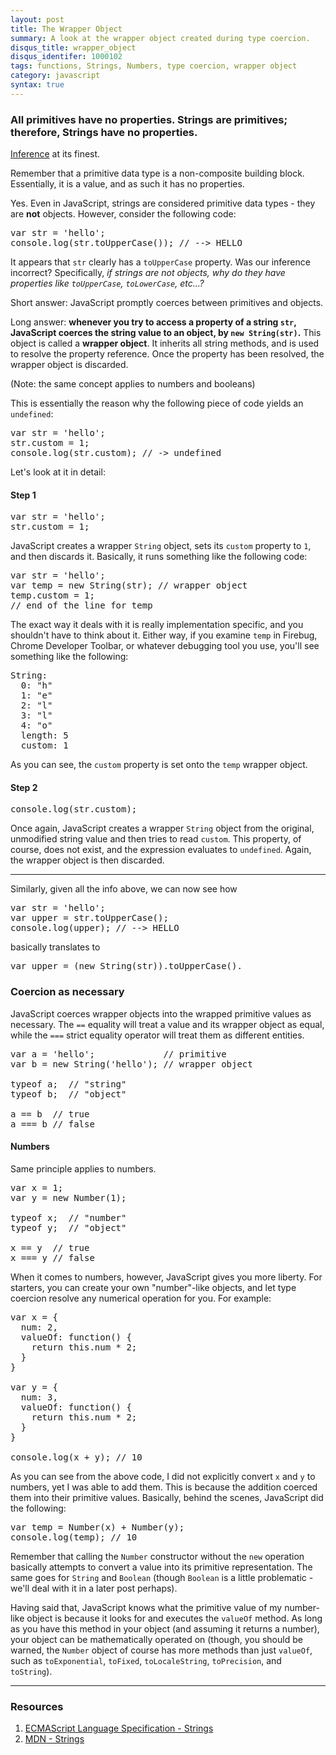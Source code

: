 ```yaml
---
layout: post
title: The Wrapper Object
summary: A look at the wrapper object created during type coercion.
disqus_title: wrapper_object
disqus_identifer: 1000102
tags: functions, Strings, Numbers, type coercion, wrapper object
category: javascript
syntax: true
---
```


### All primitives have no properties. Strings are primitives; therefore, Strings have no properties.

[Inference](http://en.wikipedia.org/wiki/Inference) at its finest.

Remember that a primitive data type is a non-composite building block.  Essentially, it is a value, and as such it has no properties.

Yes.  Even in JavaScript, strings are considered primitive data types - they are **not** objects.  However, consider the following code:

<pre class="brush: js">
var str = 'hello';
console.log(str.toUpperCase()); // --> HELLO
</pre>

It appears that `str` clearly has a `toUpperCase` property.  Was our inference incorrect? Specifically, *if strings are not objects, why do they have properties like `toUpperCase`, `toLowerCase`, etc...?*

Short answer: JavaScript promptly coerces between primitives and objects.

Long answer: **whenever you try to access a property of a string `str`, JavaScript coerces the string value to an object, by `new String(str)`.**  This object is called a **wrapper object**.  It inherits all string methods, and is used to resolve the property reference. Once the property has been resolved, the wrapper object is discarded.

(Note: the same concept applies to numbers and booleans)

This is essentially the reason why the following piece of code yields an `undefined`:

<pre class="brush: js">
var str = 'hello';
str.custom = 1;
console.log(str.custom); // -> undefined
</pre>

Let's look at it in detail:

#### Step 1

<pre class="brush: js">
var str = 'hello';
str.custom = 1;
</pre>

JavaScript creates a wrapper `String` object, sets its `custom` property to `1`, and then discards it.  Basically, it runs something like the following code:

<pre class="brush: js">
var str = 'hello';
var temp = new String(str); // wrapper object
temp.custom = 1;
// end of the line for temp
</pre>

The exact way it deals with it is really implementation specific, and you shouldn't have to think about it.  Either way, if you examine `temp` in Firebug, Chrome Developer Toolbar, or whatever debugging tool you use, you'll see something like the following:

<pre class="brush: js">
String:
  0: "h"
  1: "e"
  2: "l"
  3: "l"
  4: "o"
  length: 5
  custom: 1
</pre>

As you can see, the `custom` property is set onto the `temp` wrapper object.

#### Step 2

<pre class="brush: js">
console.log(str.custom);
</pre>

Once again, JavaScript creates a wrapper `String` object from the original, unmodified string value and then tries to read `custom`. This property, of course, does not exist, and the expression evaluates to `undefined`.  Again, the wrapper object is then discarded.

---

Similarly, given all the info above, we can now see how

<pre class="brush: js">
var str = 'hello';
var upper = str.toUpperCase();
console.log(upper); // --> HELLO
</pre>

basically translates to

<pre class="brush: js">
var upper = (new String(str)).toUpperCase().
</pre>

### Coercion as necessary

JavaScript coerces wrapper objects into the wrapped primitive values as necessary.  The `==` equality will treat a value and its wrapper object as equal, while the `===` strict equality operator will treat them as different entities.

<pre class="brush: js">
var a = 'hello';             // primitive
var b = new String('hello'); // wrapper object

typeof a;  // "string"
typeof b;  // "object"

a == b  // true
a === b // false
</pre>

#### Numbers

Same principle applies to numbers.

<pre class="brush: js">
var x = 1;
var y = new Number(1);

typeof x;  // "number"
typeof y;  // "object"

x == y  // true
x === y // false
</pre>

When it comes to numbers, however, JavaScript gives you more liberty.  For starters, you can create your own "number"-like objects, and let type coercion resolve any numerical operation for you.  For example:

<pre class="brush: js">
var x = {
  num: 2,
  valueOf: function() {
    return this.num * 2;
  }
}

var y = {
  num: 3,
  valueOf: function() {
    return this.num * 2;
  }
}

console.log(x + y); // 10
</pre>

As you can see from the above code, I did not explicitly convert `x` and `y` to numbers, yet I was able to add them.  This is because the addition coerced them into their primitive values.  Basically, behind the scenes, JavaScript did the following:

<pre class="brush: js">
var temp = Number(x) + Number(y);
console.log(temp); // 10
</pre>

Remember that calling the `Number` constructor without the `new` operation basically attempts to convert a value into its primitive representation.  The same goes for `String` and `Boolean` (though `Boolean` is a little problematic - we'll deal with it in a later post perhaps).

Having said that, JavaScript knows what the primitive value of my number-like object is because it looks for and executes the `valueOf` method.  As long as you have this method in your object (and assuming it returns a number), your object can be mathematically operated on (though, you should be warned, the `Number` object of course has more methods than just `valueOf`, such as `toExponential`, `toFixed`, `toLocaleString`, `toPrecision`, and `toString`).

---

### Resources

1. [ECMAScript Language Specification - Strings](http://bclary.com/2004/11/07/#a-4.3.16)
2. [MDN - Strings](https://developer.mozilla.org/en/JavaScript/Reference/Global_Objects/String)

